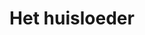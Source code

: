 ---
id: 55
title: 'Het huisloeder'
description: 'Stuur haar naar de gedachtekeuken en misschien schrijft ze daadwerkelijk wat zinnigs.'
keyword: Blijmoedig
pseudonym: true
image: 1a95f073-f6d7-47d7-8720-f5394703382e.jpeg
---
